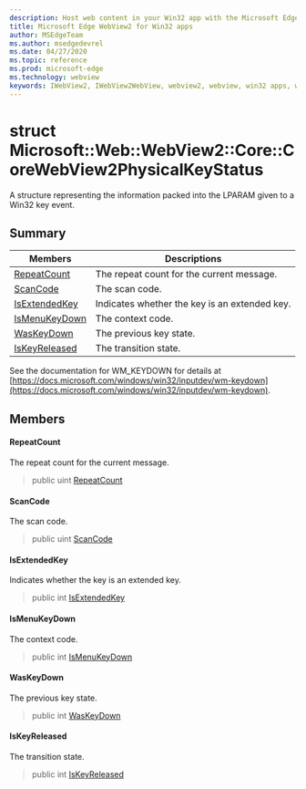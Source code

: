 ```yaml
---
description: Host web content in your Win32 app with the Microsoft Edge WebView2 control
title: Microsoft Edge WebView2 for Win32 apps
author: MSEdgeTeam
ms.author: msedgedevrel
ms.date: 04/27/2020
ms.topic: reference
ms.prod: microsoft-edge
ms.technology: webview
keywords: IWebView2, IWebView2WebView, webview2, webview, win32 apps, win32, edge, ICoreWebView2, ICoreWebView2Controller, browser control, edge html
---
```


# struct Microsoft::Web::WebView2::Core::CoreWebView2PhysicalKeyStatus 

A structure representing the information packed into the LPARAM given to a Win32 key event.

## Summary

 Members                        | Descriptions
--------------------------------|---------------------------------------------
[RepeatCount](#repeatcount) | The repeat count for the current message.
[ScanCode](#scancode) | The scan code.
[IsExtendedKey](#isextendedkey) | Indicates whether the key is an extended key.
[IsMenuKeyDown](#ismenukeydown) | The context code.
[WasKeyDown](#waskeydown) | The previous key state.
[IsKeyReleased](#iskeyreleased) | The transition state.

See the documentation for WM_KEYDOWN for details at [https://docs.microsoft.com/windows/win32/inputdev/wm-keydown](https://docs.microsoft.com/windows/win32/inputdev/wm-keydown).

## Members

#### RepeatCount 

The repeat count for the current message.

> public uint [RepeatCount](#repeatcount)

#### ScanCode 

The scan code.

> public uint [ScanCode](#scancode)

#### IsExtendedKey 

Indicates whether the key is an extended key.

> public int [IsExtendedKey](#isextendedkey)

#### IsMenuKeyDown 

The context code.

> public int [IsMenuKeyDown](#ismenukeydown)

#### WasKeyDown 

The previous key state.

> public int [WasKeyDown](#waskeydown)

#### IsKeyReleased 

The transition state.

> public int [IsKeyReleased](#iskeyreleased)

